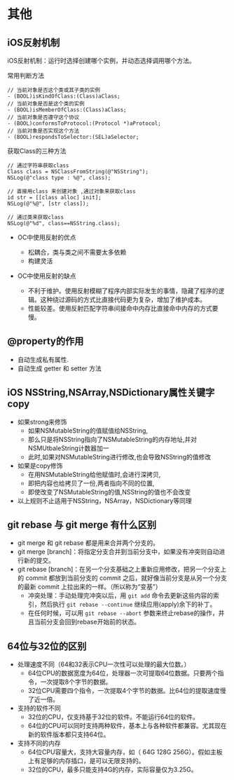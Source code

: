 # 其他

##  iOS反射机制

iOS反射机制：运行时选择创建哪个实例，并动态选择调用哪个方法。

常用判断方法

```
// 当前对象是否这个类或其子类的实例
- (BOOL)isKindOfClass:(Class)aClass;
// 当前对象是否是这个类的实例
- (BOOL)isMemberOfClass:(Class)aClass;
// 当前对象是否遵守这个协议
- (BOOL)conformsToProtocol:(Protocol *)aProtocol;
// 当前对象是否实现这个方法
- (BOOL)respondsToSelector:(SEL)aSelector;
```

获取Class的三种方法

```
// 通过字符串获取class  
Class class = NSClassFromString(@"NSString");  
NSLog(@"class type : %@", class);  

// 直接用class 来创建对象 ,通过对象来获取class 
id str = [[class alloc] init];   
NSLog(@"%@", [str class]);  

// 通过类来获取class  
NSLog(@"%d", class==NSString.class);   
```

- OC中使用反射的优点
	- 松耦合，类与类之间不需要太多依赖
	- 构建灵活

- OC中使用反射的缺点
	- 不利于维护。使用反射模糊了程序内部实际发生的事情，隐藏了程序的逻辑。这种绕过源码的方式比直接代码更为复杂，增加了维护成本。
	- 性能较差。使用反射匹配字符串间接命中内存比直接命中内存的方式要慢。

## @property的作用

- 自动生成私有属性.
- 自动生成 getter 和  setter 方法


## iOS NSString,NSArray,NSDictionary属性关键字copy

- 如果strong来修饰
	- 如果NSMutableString的值赋值给NSString,
	- 那么只是将NSString指向了NSMutableString的内存地址,并对NSMUtbaleString计数器加一
	- 此时,如果对NSMutableString进行修改,也会导致NSString的值修改
- 如果是copy修饰
	- 在用NSMutableString给他赋值时,会进行深拷贝,
	- 即把内容也给拷贝了一份,两者指向不同的位置,
	- 即使改变了NSMutableString的值,NSString的值也不会改变
- 以上规则不止适用于NSString，NSArray，NSDictionary等同理


## git rebase 与 git merge 有什么区别
- git merge 和 git rebase 都是用来合并两个分支的。
- git merge [branch]：将指定分支合并到当前分支中，如果没有冲突则自动进行新的提交。
- git rebase [branch]：在另一个分支基础之上重新应用修改，把另一个分支上的 commit 都放到当前分支的 commit 之后，就好像当前分支是从另一个分支的最新 commit 上拉出来的一样。（所以称为“变基”）
	- 冲突处理：手动处理完冲突以后，用 `git add` 命令去更新这些内容的索引，然后执行 `git rebase --continue` 继续应用(apply)余下的补丁。
	- 在任何时候，可以用 `git rebase --abort` 参数来终止rebase的操作，并且当前分支会回到rebase开始前的状态。

## 64位与32位的区别
- 处理速度不同（64和32表示CPU一次性可以处理的最大位数。）
	- 64位CPU的数据宽度为64位，处理器一次可提取64位数据。只要两个指令，一次提取8个字节的数据。
	- 32位CPU需要四个指令，一次提取4个字节的数据。比64位的提取速度慢了近一倍。
- 支持的软件不同
	- 32位的CPU，仅支持基于32位的软件。不能运行64位的软件。
	- 64位的CPU可以同时支持两种软件，基本上与各种软件都兼容。尤其现在新的软件版本都只支持64位。
- 支持不同的内存
	- 64位CPU容量大，支持大容量内存，如（ 64G 128G 256G）。假如主板上有足够的内存插口，是可以无限支持的。
	- 32位的CPU，最多只能支持4G的内存，实际容量仅为3.25G。

